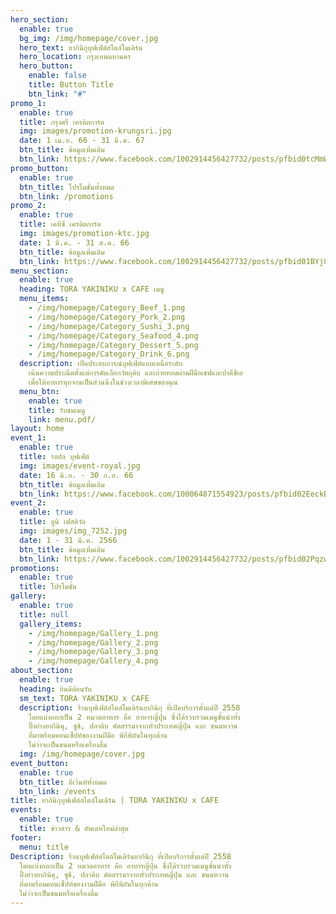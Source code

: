 ```yaml
---
hero_section:
  enable: true
  bg_img: /img/homepage/cover.jpg
  hero_text: ยากินิกุบุฟเฟ่ต์สไตล์โมเดิร์น
  hero_location: กรุงเทพมหานคร
  hero_button:
    enable: false
    title: Button Title
    btn_link: "#"
promo_1:
  enable: true
  title: กรุงศรี เครดิตการ์ด
  img: images/promotion-krungsri.jpg
  date: 1 เม.ย. 66 - 31 มี.ค. 67
  btn_title: ข้อมูลเพิ่มเติม
  btn_link: https://www.facebook.com/1002914456427732/posts/pfbid0tcMmWVpyj2gb2qdzBqgYkMa87LWXE5HBUyooMaNYrPAzmdkzumuYeMGnFBWAPoLl/?mibextid=cr9u03
promo_button:
  enable: true
  btn_title: โปรโมชั่นทั้งหมด
  btn_link: /promotions
promo_2:
  enable: true
  title: เคทีซี เครดิตการ์ด
  img: images/promotion-ktc.jpg
  date: 1 มี.ค. - 31 ส.ค. 66
  btn_title: ข้อมูลเพิ่มเติม
  btn_link: https://www.facebook.com/1002914456427732/posts/pfbid01BYjGYMfkVQ9KGfuMKzvs3EZFhiTXHan1aBWgpjZDWRKJ3YwBQ8TSuf5rneue3Jzl/?mibextid=cr9u03
menu_section:
  enable: true
  heading: TORA YAKINIKU x CAFE เมนู
  menu_items:
    - /img/homepage/Category_Beef_1.png
    - /img/homepage/Category_Pork_2.png
    - /img/homepage/Category_Sushi_3.png
    - /img/homepage/Category_Seafood_4.png
    - /img/homepage/Category_Dessert_5.png
    - /img/homepage/Category_Drink_6.png
  description: เปิดประสบการณ์บุฟเฟ่ต์แบบเหนือระดับ
    เน้นความประณีตตั้งแต่การคัดเลือกวัตถุดิบ และถ่ายทอดผ่านฝีมือเชฟและปาตีซีเย
    เพื่อให้อาหารทุกจานเป็นส่วนนึงในช่วงเวลาพิเศษของคุณ
  menu_btn:
    enable: true
    title: รับชมเมนู
    link: menu.pdf/
layout: home
event_1:
  enable: true
  title: รอยัล บุฟเฟ่ต์
  img: images/event-royal.jpg
  date: 16 มิ.ย. - 30 ก.ย. 66
  btn_title: ข้อมูลเพิ่มเติม
  btn_link: https://www.facebook.com/100064871554923/posts/pfbid02EeckBZgYBKTrBrgYqSMLn1tS9C6fuDk72Mur4rEfofQKiHKbRbVTNDFE3GVEHeCnl/?mibextid=cr9u03
event_2:
  enable: true
  title: อูนิ เฟสติวัล
  img: images/img_7252.jpg
  date: 1 - 31 มี.ค. 2566
  btn_title: ข้อมูลเพิ่มเติม
  btn_link: https://www.facebook.com/1002914456427732/posts/pfbid02PqzwEdSvBA4m31FEQtWy3qDNddp4m3QQASDXkhkN6AF1M6eT1JJLMjcFS5afEDbSl/?mibextid=cr9u03
promotions:
  enable: true
  title: โปรโมชั่น
gallery:
  enable: true
  title: null
  gallery_items:
    - /img/homepage/Gallery_1.png
    - /img/homepage/Gallery_2.png
    - /img/homepage/Gallery_3.png
    - /img/homepage/Gallery_4.png
about_section:
  enable: true
  heading: ยินดีต้อนรับ
  sm_text: TORA YAKINIKU x CAFE
  description: ร้านบุฟเฟ่ต์สไตล์โมเดิร์นยากินิกุ ที่เปิดบริการตั้งแต่ปี 2558
    โดยแบ่งออกเป็น 2 หมวดอาหาร คือ อาหารญี่ปุ่น ซึ่งได้รวบรวมเมนูชั้นนำทั้ง
    ปิ้งย่างยากินิคุ, ซูชิ, ปลาดิบ คัดสรรมาจากทั่วประเทศญี่ปุ่น และ ขนมหวาน
    ที่มาพร้อมคอนเซ็ปท์ของงานฝีมือ พิถีพิถันในทุกด้าน
    ไม่ว่าจะเป็นขนมหรือเครื่องดื่ม
  img: /img/homepage/cover.jpg
event_button:
  enable: true
  btn_title: อีเว้นท์ทั้งหมด
  btn_link: /events
title: ยากินิกุบุฟเฟ่ต์สไตล์โมเดิร์น | TORA YAKINIKU x CAFE
events:
  enable: true
  title: ข่าวสาร & อัพเดทใหม่ล่าสุด
footer:
  menu: title
Description: ร้านบุฟเฟ่ต์สไตล์โมเดิร์นยากินิกุ ที่เปิดบริการตั้งแต่ปี 2558
  โดยแบ่งออกเป็น 2 หมวดอาหาร คือ อาหารญี่ปุ่น ซึ่งได้รวบรวมเมนูชั้นนำทั้ง
  ปิ้งย่างยากินิคุ, ซูชิ, ปลาดิบ คัดสรรมาจากทั่วประเทศญี่ปุ่น และ ขนมหวาน
  ที่มาพร้อมคอนเซ็ปท์ของงานฝีมือ พิถีพิถันในทุกด้าน
  ไม่ว่าจะเป็นขนมหรือเครื่องดื่ม
---
```

